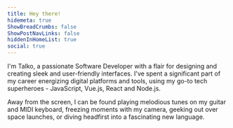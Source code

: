 ```yaml
---
title: Hey there!
hidemeta: true
ShowBreadCrumbs: false
ShowPostNavLinks: false
hiddenInHomeList: true
social: true
---
```


I'm Talko, a passionate Software Developer with a flair for designing and creating sleek and user-friendly interfaces. I've spent a significant part of my career energizing digital platforms and tools, using my go-to tech superheroes - JavaScript, Vue.js, React and Node.js.

Away from the screen, I can be found playing melodious tunes on my guitar and MIDI keyboard, freezing moments with my camera, geeking out over space launches, or diving headfirst into a fascinating new language.
